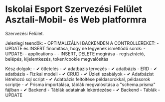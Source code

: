 # Iskolai Esport Szervezési Felület Asztali-Mobil- és Web platformra

Szervezési Felület.

Jelenlegi teendők:
    - OPTIMALIZÁLNI BACKENDEN A CONTROLLEREKET:
        - UPDATE és INSERT finomítása, hogy ne legyenek ismétlődő sorok:
            - UPDATE:
                - applications
                - 
        - INSERT, DELETE megírása
    - regisztráció, belépés, kijelentkezés, token/cookie megvalósítás

Kész dolgok:
    - ✔ ötletelés
    - ✔ adatbázis tervezés
    - ✔ adatbázis - ERD
    - ✔ adatbázis - Fizikai modell
    - ✔ CRUD
    - ✔ Üzleti szabályok
    - ✔ Adatbázist létrehozó sql script
    - ✔ Adatbázis feltöltése példasorokkal, példasorok scriptje
    - ✔ Prisma importálása, táblák megvalósítása a "schema.prisma" fájlban
    - ✔ Backend - Táblák adatainak lekérdezése
    - ✔ Backend - Táblák - UPDATE
